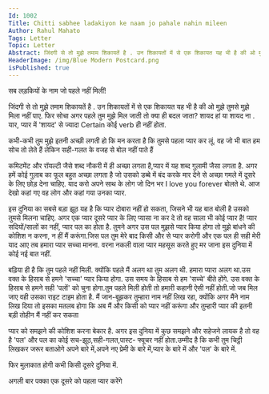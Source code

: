 ```yaml
---
Id: 1002
Title: Chitti sabhee ladakiyon ke naam jo pahale nahin mileen
Author: Rahul Mahato
Tags: Letter
Topic: Letter
Abstract: जिंदगी से तो मुझे तमाम शिकायतें है . उन शिकायतों में से एक शिकायत यह भी है की ओ मुझे तुमसे मुझे मिला नहीं पाए. फिर सोचा अगर पहले तुम मुझे मिल जाती तो क्या ही बदल जाता? शायद हां या शायद ना . यार, प्यार में 'शायद' से ज्यादा Certain कोई verb ही नहीं होता.
HeaderImage: /img/Blue Modern Postcard.png
isPublished: true
---
```

सब लड़कियों के नाम जो पहले नहीं मिलीं!

जिंदगी से तो मुझे तमाम शिकायतें है . उन शिकायतों में से एक शिकायत यह भी है की ओ मुझे तुमसे मुझे मिला नहीं पाए. फिर सोचा अगर पहले तुम मुझे मिल जाती तो क्या ही बदल जाता? शायद हां या शायद ना . यार, प्यार में 'शायद' से ज्यादा Certain कोई verb ही नहीं होता.
 
कभी-कभी तुम मुझे इतनी अच्छी लगती हो कि मन करता है कि तुमसे पहला प्यार कर लूं. वह जो भी बात हम सोच तो लेते हैं लेकिन सही-गलत के वजह से बोल नहीं पाते हैं
 
कमिटमेंट और रॉयल्टी जैसे शब्द नौकरी में ही अच्छा लगता है,प्यार में यह शब्द गुलामी जैसा लगता है. अगर हमें कोई गुलाब का फूल बहुत अच्छा लगता है जो उसको डब्बे में बंद करके मार देने से अच्छा गमले में दूसरे के लिए छोड़ देना चाहिए. याद करो अपने साथ के लोग जो दिन भर I love you forever बोलते थे. आज देखो कहां गए वह लोग और कहां गया उनका प्यार.
 
इस दुनिया का सबसे बड़ा झूठ यह है कि प्यार दोबारा नहीं हो सकता, जिसने भी यह बात बोली है उसको तुमसे मिलना चाहिए. अगर एक प्यार दूसरे प्यार के लिए प्यासा ना कर दे तो वह साला भी कोई प्यार है!
प्यार सदियों/सालों का नहीं, प्यार पल का होता है. तुमने अगर उस पल मुझसे प्यार किया होगा तो मुझे बांधने की कोशिश न करना, न हीं मैं करूंगा.जिस पल तुम मेरे बाद किसी और से प्यार करोगी और एक पल ही सही मेरी याद आए तब हमारा प्यार सच्चा मानना. वरना नकली वाला प्यार महसूस करते हुए मर जाना इस दुनिया में कोई नई बात नहीं.
 
बढ़िया ही है कि तुम पहले नहीं मिली. क्योंकि पहले मैं अलग था तुम अलग थी. हमारा प्यारा अलग था.उस वक्त के हिसाब से हमने 'सच्चा' प्यार किया होगा. उस समय के हिसाब से हम 'सच्चे' बीते होंगे. उस वक्त के हिसाब से हमने सही 'पलों' को चुना होगा.तुम पहले मिली होती तो हमारी कहानी ऐसी नहीं होती.जो जब मिल जाए वही उसका राइट टाइम होता है. मैं जान-बूझकर तुम्हारा नाम नहीं लिख रहा, क्योंकि अगर मैंने नाम लिख दिया तो इसका मतलब होगा कि अब मैं और किसी को प्यार नहीं करूंगा और तुम्हारी प्यार की इतनी बड़ी तोहीन मैं नहीं कर सकता
 
प्यार को समझने की कोशिश करना बेकार है. अगर इस दुनिया में कुछ समझने और सहेजने लायक है तो वह है 'पल' और पल का कोई सच-झूठ,सही-गलत,पास्ट- फ्यूचर नहीं होता.उम्मीद है कि कभी तुम चिट्ठी लिखकर जरूर बताओगे अपने बारे में,अपने नए प्रेमी के बारे में,प्यार के बारे में और 'पल' के बारे में.
 
फिर मुलाकात होगी कभी किसी दूसरे दुनिया में.
 
अगली बार पक्का एक दूसरे को पहला प्यार करेंगे


